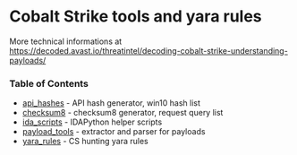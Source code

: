 # Cobalt Strike tools and yara rules

More technical informations at <https://decoded.avast.io/threatintel/decoding-cobalt-strike-understanding-payloads/>

### Table of Contents
* [api_hashes](api_hashes) - API hash generator, win10 hash list
* [checksum8](/checksum8/) - checksum8 generator, request query list
* [ida_scripts](/ida_scripts/) - IDAPython helper scripts
* [payload_tools](/payload_tools/) - extractor and parser for payloads 
* [yara_rules](/yara_rules/) - CS hunting yara rules
